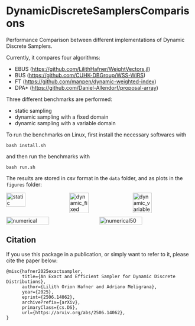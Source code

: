 
# DynamicDiscreteSamplersComparisons

Performance Comparison between different implementations of Dynamic Discrete Samplers.

Currently, it compares four algorithms:

- EBUS (https://github.com/LilithHafner/WeightVectors.jl)
- BUS (https://github.com/CUHK-DBGroup/WSS-WIRS)
- FT (https://github.com/manpen/dynamic-weighted-index)
- DPA* (https://github.com/Daniel-Allendorf/proposal-array)

Three different benchmarks are performed:

- static sampling
- dynamic sampling with a fixed domain
- dynamic sampling with a variable domain

To run the benchmarks on Linux, first install the necessary softwares with

```
bash install.sh
```

and then run the benchmarks with

```
bash run.sh
```

The results are stored in csv format in the `data` folder, and as plots in the 
`figures` folder:

<div style="display: flex; gap: 10px; flex-wrap: wrap;">
  <img src="https://github.com/user-attachments/assets/d394ae94-c9f6-4255-aaaf-8b170afa66bf" alt="static" style="width: 32%;" />
  <img src="https://github.com/user-attachments/assets/adf3c0f5-0a20-49a2-b724-89010bb1eb8b" alt="dynamic_fixed" style="width: 32%;" />
  <img src="https://github.com/user-attachments/assets/258e469c-c606-46a9-9262-8584839be22e" alt="dynamic_variable" style="width: 32%;" />
</div>

<div style="display: flex; gap: 10px; flex-wrap: wrap; margin-top: 10px;">
  <img src="https://github.com/user-attachments/assets/c4461840-a778-4093-9257-51ffded1400b" alt="numerical" style="width: 48%;" />
  <img src="https://github.com/user-attachments/assets/7e8a97ec-820e-40ae-b94b-7610e68050e1" alt="numerical50" style="width: 48%;" />
</div>


## Citation

If you use this package in a publication, or simply want to refer to it, please cite the paper below:

```
@misc{hafner2025exactsampler,
      title={An Exact and Efficient Sampler for Dynamic Discrete Distributions}, 
      author={Lilith Orion Hafner and Adriano Meligrana},
      year={2025},
      eprint={2506.14062},
      archivePrefix={arXiv},
      primaryClass={cs.DS},
      url={https://arxiv.org/abs/2506.14062}, 
}
```
